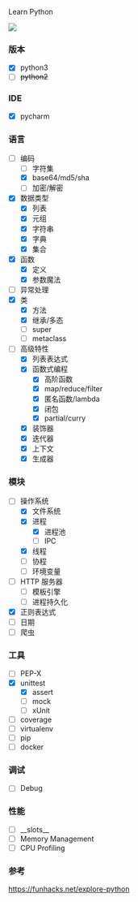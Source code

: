 Learn Python

[![](https://img.shields.io/travis/wyvernnot/learn_python_through_unittest.svg)](https://travis-ci.org/wyvernnot/learn_python_through_unittestn)

### 版本

- [x] python3
- [ ] <del>python2</del>

### IDE

- [x] pycharm

### 语言

- [ ] 编码
    - [ ] 字符集
    - [x] base64/md5/sha
    - [ ] 加密/解密
- [x] 数据类型
    - [x] 列表
    - [x] 元组
    - [x] 字符串
    - [x] 字典
    - [x] 集合
- [x] 函数
    - [x] 定义
    - [x] 参数魔法
- [ ] 异常处理
- [x] 类
    - [x] 方法
    - [X] 继承/多态
    - [ ] super
    - [ ] metaclass
- [ ] 高级特性
    - [x] 列表表达式
    - [x] 函数式编程
        - [x] 高阶函数
        - [x] map/reduce/filter
        - [x] 匿名函数/lambda
        - [x] 闭包
        - [x] partial/curry
    - [x] 装饰器
    - [x] 迭代器
    - [x] 上下文
    - [x] 生成器

### 模块

- [ ] 操作系统
    - [x] 文件系统
    - [x] 进程
        - [x] 进程池
        - [ ] IPC
    - [x] 线程
    - [ ] 协程
    - [ ] 环境变量
- [ ] HTTP 服务器
    - [ ] 模板引擎
    - [ ] 进程持久化
- [x] 正则表达式
- [ ] 日期
- [ ] 爬虫

### 工具

- [ ] PEP-X
- [x] unittest
    - [x] assert
    - [ ] mock
    - [ ] xUnit
- [ ] coverage
- [ ] virtualenv
- [ ] pip
- [ ] docker

### 调试

- [ ] Debug

### 性能

- [ ] \_\_slots\_\_
- [ ] Memory Management
- [ ] CPU Profiling

### 参考

https://funhacks.net/explore-python